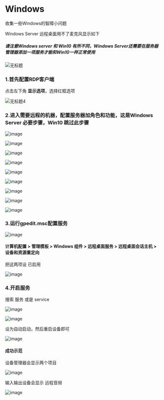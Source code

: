 # Windows
收集一些Windows的智障小问题

Windows Server 远程桌面用不了麦克风显示如下

##### 请注意Windows server 和 Win10 有所不同，Windows Server还需要在服务器管理器添加一项服务才能和Win10一样正常使用

![无标题](https://user-images.githubusercontent.com/59044398/220500469-a1d5d62e-89c3-42df-a80f-da0f807b7872.png)


### 1.首先配置RDP客户端

点击左下角 **显示选项**，选择红框选项

![无标题4](https://user-images.githubusercontent.com/59044398/220501637-241e9b14-6add-4f67-b110-e2c9336fb0c2.png)


### 2.进入需要远程的机器，配置服务器加角色和功能，这是Windows Server 必要步骤，Win10 跳过此步骤

![image](https://user-images.githubusercontent.com/59044398/220504729-09e321c0-f377-4bb5-8c8a-1c366f2c09fd.png)

![image](https://user-images.githubusercontent.com/59044398/220505069-a2828279-6a88-4c69-ab58-afef837fd3ed.png)

![image](https://user-images.githubusercontent.com/59044398/220505197-93fc7d8d-e376-4a05-a6d8-18057f700ae0.png)

![image](https://user-images.githubusercontent.com/59044398/220513692-fa78222d-cf1c-4f1e-9b87-f8037971958d.png)

![image](https://user-images.githubusercontent.com/59044398/220513886-2bad2175-2aef-47be-818d-4f35359803d6.png)

![image](https://user-images.githubusercontent.com/59044398/220514050-b75b6aa0-98ff-451a-97bf-17a29fb042e8.png)

![image](https://user-images.githubusercontent.com/59044398/220514412-2518997e-131b-4f5b-8349-26c5a7a3accc.png)

![image](https://user-images.githubusercontent.com/59044398/220514261-d5a3724b-75c7-41ec-a907-5f619efbbe14.png)

![image](https://user-images.githubusercontent.com/59044398/220514728-9eb7ca58-8136-4003-add4-8096435c9409.png)

### 3.运行gpedit.msc配置服务

![image](https://user-images.githubusercontent.com/59044398/220519565-4e609616-e6f7-40fb-9a0e-cc7531960f15.png)

#### 计算机配置 > 管理模板 > Windows 组件 > 远程桌面服务 > 远程桌面会话主机 > 设备和资源重定向 

把这两项设 已启用

![image](https://user-images.githubusercontent.com/59044398/220516867-0cfc8fe4-0cf7-498b-9376-af0bb7544eff.png)


### 4.开启服务

搜索 服务 或是 service

![image](https://user-images.githubusercontent.com/59044398/220519469-449d9f8a-0e38-484b-b373-030393bad7c6.png)

![image](https://user-images.githubusercontent.com/59044398/220517634-98884502-0b01-4613-b22d-6ca0407cd9bf.png)

设为自动启动，然后重启设备即可

![image](https://user-images.githubusercontent.com/59044398/220518544-79cc1f14-2a02-4622-84f9-863f0f449ca3.png)


#### 成功示范

设备管理器会显示两个项目

![image](https://user-images.githubusercontent.com/59044398/220518139-8c6e0823-179e-4336-8a69-40e7aef1e746.png)

输入输出设备会显示 远程音频

![image](https://user-images.githubusercontent.com/59044398/220518324-d992b387-6d94-4a1f-b884-dc9f250da148.png)






